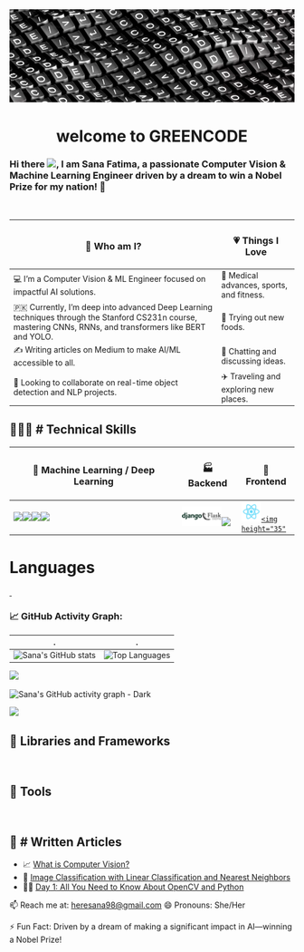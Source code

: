 <img alt="Welcome to GREENCODE 🇵🇰" src="./images/Screenshot 2024-10-31 115414.png" />


<h1 align="center"> welcome to GREENCODE
</h1>
<p align="center">
<h3>Hi there <img height="25" src="https://raw.githubusercontent.com/TheDudeThatCode/TheDudeThatCode/master/Assets/Hi.gif"/>, I am Sana Fatima, a passionate Computer Vision & Machine Learning Engineer driven by a dream to win a Nobel Prize for my nation! 👋</h3>
</p>

<br>

|<h3>👋 Who am I?</h3>|<h3>💗 Things I Love</h3>|
|--|--|
|💻 I’m a Computer Vision & ML Engineer focused on impactful AI solutions.| 🏥 Medical advances, sports, and fitness.|
|🇵🇰 Currently, I’m deep into advanced Deep Learning techniques through the Stanford CS231n course, mastering CNNs, RNNs, and transformers like BERT and YOLO.| 🍔 Trying out new foods.|
|✍️ Writing articles on Medium to make AI/ML accessible to all.| 💬 Chatting and discussing ideas.|
|🤝 Looking to collaborate on real-time object detection and NLP projects.| ✈️ Traveling and exploring new places.|

## 👩🏻‍💻 # Technical Skills
|<h3>🤖 Machine Learning / Deep Learning</h3>|<h3>🏭 Backend</h3>|<h3>🌄 Frontend</h3>|
|--|--|--|
|<a href="http://pytorch.org/"><code><img height="35" src="https://www.pngitem.com/pimgs/m/31-310639_pytorch-logo-png-transparent-png.png" /></code></a><a href="https://www.tensorflow.org/"><code><img height="35" src="https://3.bp.blogspot.com/-d-nV7xJRmpw/Xo328dcAx3I/AAAAAAAAC7Q/qlqJOle6XIosJ3CGIDJ04F3Voh1iXDg0gCLcBGAsYHQ/s1600/TF_FullColor_Icon.jpg" /></code></a><a href="https://keras.io/"><code><img height="35" src="https://img.stackshare.io/service/5601/keras.png" /></code></a><a href="https://opencv.org/"><code><img height="35" src="https://3.bp.blogspot.com/-yvrV6MUueGg/ToICp0YIDPI/AAAAAAAAADg/SYKg4dWpyC43AAfrDwBTR0VYmYT0QshEgCPcBGAYYCw/s1600/OpenCV_Logo.png" /></code></a>|<a href="https://www.djangoproject.com/"><code><img height="35" src="https://raw.githubusercontent.com/github/explore/80688e429a7d4ef2fca1e82350fe8e3517d3494d/topics/django/django.png" /></code></a><a href="https://flask.palletsprojects.com/en/1.1.x/"><code><img height="35" src="https://raw.githubusercontent.com/github/explore/80688e429a7d4ef2fca1e82350fe8e3517d3494d/topics/flask/flask.png" /></code></a><a href="https://fastapi.tiangolo.com/"><code><img height="35" src="https://www.programmableweb.com/sites/default/files/styles/facebook_scale_width_200/public/FastAPI%20Python%20Framework_0.jpg?itok=8KCFxxCo" /></code></a>|<a href="https://reactjs.org/"><code><img height="35" src="https://raw.githubusercontent.com/github/explore/80688e429a7d4ef2fca1e82350fe8e3517d3494d/topics/react/react.png" /></code></a><a href="http://vuejs.org/"><code><img height="35" 
# Languages
<a href=""><img alt="" src="https://img.shields.io/badge/Python-3776AB?style=for-the-badge&logo=python&logoColor=white" style="border-radius: 20px;"/></a><a href="">
<img alt="" src="https://img.shields.io/badge/C-00599C?style=for-the-badge&logo=c&logoColor=white" style="border-radius: 20px;"/></a>

### 📈 GitHub Activity Graph:

<!-- Green Snake -->

<!-- Stats + Languages -->
| .                                                                                                                                            | .                                                                                                                             |
|----------------------------------------------------------------------------------------------------------------------------------------------|-------------------------------------------------------------------------------------------------------------------------------|
| ![Sana's GitHub stats](https://github-readme-stats.vercel.app/api?username=sanafatima612&show_icons=true&theme=radical&include_all_commits=true) | ![Top Languages](https://github-readme-stats.vercel.app/api/top-langs/?username=sanafatima612&theme=radical&layout=compact)   |

<!-- Streak Stats -->
<img src="https://github-readme-streak-stats.herokuapp.com/?user=sanafatima612"></img>

<!-- Dark Snake -->
![Sana's GitHub activity graph - Dark](https://raw.githubusercontent.com/sanafatima612/sanafatima612/output/github-contribution-grid-snake-dark.svg)

<!-- Profile Green Animation -->
![](./profile-3d-contrib/profile-green-animate.svg)

## 🧰 Libraries and Frameworks

<a href=""><img alt="" src="https://img.shields.io/badge/TensorFlow-FF6F00?style=for-the-badge&logo=TensorFlow&logoColor=white" style="border-radius: 20px;"/></a><a href=""><img alt="" src="https://img.shields.io/badge/Selenium-43B02A?style=for-the-badge&logo=Selenium&logoColor=white" style="border-radius: 20px;"/></a><a href=""><img alt="" src="https://img.shields.io/badge/Numpy-777BB4?style=for-the-badge&logo=numpy&logoColor=white" style="border-radius: 20px;"/></a><a href=""><img alt="" src="https://img.shields.io/badge/Pandas-2C2D72?style=for-the-badge&logo=pandas&logoColor=white" style="border-radius: 20px;"/></a><a href=""><img alt="" src="https://img.shields.io/badge/scikit_learn-F7931E?style=for-the-badge&logo=scikit-learn&logoColor=white" style="border-radius: 20px;"/></a>


## 🔧 Tools


<a href=""><img alt="" src="https://img.shields.io/badge/Visual_Studio_Code-0078D4?style=for-the-badge&logo=visual%20studio%20code&logoColor=white" style="border-radius: 20px;"/></a>
<a href=""><img alt="" src="https://img.shields.io/badge/Google_Colab-F9AB00?style=for-the-badge&logo=google%20colab&logoColor=white" style="border-radius: 20px;" /></a>
<a href=""><img alt="" src="https://miro.medium.com/v2/resize:fit:25/1*6Dhu1H4t028lOGbaZuyRCw.png" style="border-radius: 20px;" /></a>
## 📝 # Written Articles
- 📈 [What is Computer Vision?](https://medium.com/@sanitta/what-is-computervision-73c8e6e533b4)
- 🌊 [Image Classification with Linear Classification and Nearest Neighbors](https://medium.com/@sanitta/understanding-image-classification-through-linear-classification-and-nearest-neighbor-algorithms-in-f23f009d4ae0)
- 👩‍💻 [Day 1: All You Need to Know About OpenCV and Python](https://medium.com/@sanitta/day-1-all-you-need-to-know-about-opencv-and-python-to-become-a-computer-vision-engineer-cb9722ab4ae4)

📫 Reach me at: heresana98@gmail.com 
😄 Pronouns: She/Her 

⚡ Fun Fact: Driven by a dream of making a significant impact in AI—winning a Nobel Prize!









